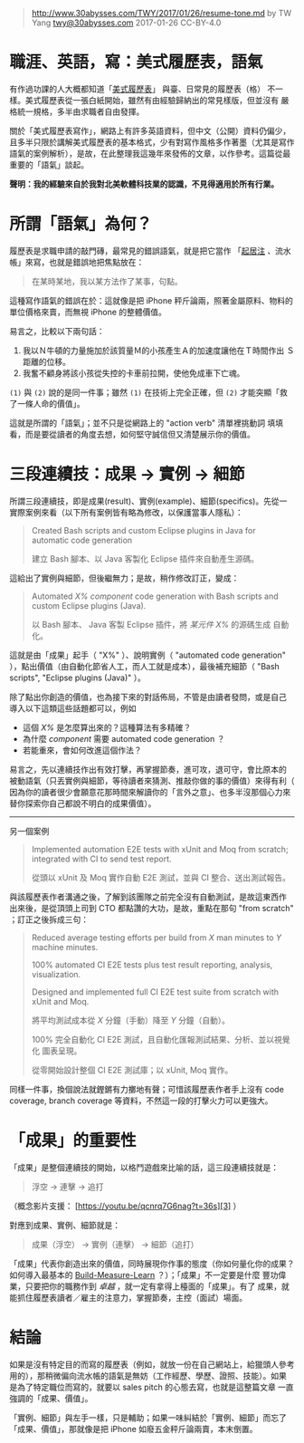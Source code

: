 ﻿> http://www.30abysses.com/TWY/2017/01/26/resume-tone.md
> by TW Yang <twy@30abysses.com> 2017-01-26 CC-BY-4.0

# 職涯、英語，寫：美式履歷表，語氣

有作過功課的人大概都知道「[美式履歷表][1]」 與臺、日常見的履歷表（格）
不一樣。美式履歷表從一張白紙開始，雖然有由經驗歸納出的常見樣版，但並沒有
嚴格統一規格，多半由求職者自由發揮。

[1]: https://en.wikipedia.org/wiki/R%C3%A9sum%C3%A9

關於「美式履歷表寫作」，網路上有許多英語資料，但中文（公開）資料仍偏少，
且多半只限於講解美式履歷表的基本格式，少有對寫作風格多作著墨（尤其是寫作
語氣的案例解析），是故，在此整理我這幾年來發佈的文章，以作參考。這篇從最
重要的「語氣」談起。

**聲明：我的經驗來自於我對北美軟體科技業的認識，不見得適用於所有行業。**



# 所謂「語氣」為何？

履歷表是求職申請的敲門磚，最常見的錯誤語氣，就是把它當作
「[起居注][2] 、流水帳」來寫，也就是錯誤地把焦點放在：

> 在某時某地，我以某方法作了某事，句點。

[2]: https://zh.wikipedia.org/zh-tw/%E8%B5%B7%E5%B1%85%E6%B3%A8

這種寫作語氣的錯誤在於：這就像是把 iPhone 秤斤論兩，照著金屬原料、物料的
單位價格來賣，而無視 iPhone 的整體價值。

易言之，比較以下兩句話：

1.  我以Ｎ牛頓的力量施加於該質量Ｍ的小孩產生Ａ的加速度讓他在Ｔ時間作出
    Ｓ距離的位移。
2.  我奮不顧身將該小孩從失控的卡車前拉開，使他免成車下亡魂。

`(1)` 與 `(2)`  說的是同一件事；雖然 `(1)`  在技術上完全正確，但 `(2)`
才能突顯「救了一條人命的價值」。

這就是所謂的「語氣」；並不只是從網路上的 "action verb"  清單裡挑動詞
填填看，而是要從讀者的角度去想，如何堅守誠信但又清楚展示你的價值。



# 三段連續技：成果 → 實例 → 細節

所謂三段連續技，即是成果(result)、實例(example)、細節(specifics)。先從一
實際案例來看（以下所有案例皆有略為修改，以保護當事人隱私）：

> Created Bash scripts and custom Eclipse plugins in Java for automatic
> code generation
>
> 建立 Bash 腳本、以 Java 客製化 Eclipse  插件來自動產生源碼。

這給出了實例與細節，但後繼無力；是故，稍作修改訂正，變成：

> Automated _X%_ _component_ code generation with Bash scripts and
> custom Eclipse plugins (Java).
>
> 以 Bash 腳本、 Java 客製 Eclipse  插件，將 _某元件_ _X%_  的源碼生成
> 自動化。

這就是由「成果」起手（ "X%" ）、說明實例（ "automated code generation"
），點出價值（由自動化節省人工，而人工就是成本），最後補充細節（
"Bash scripts", "Eclipse plugins (Java)"  ）。

除了點出你創造的價值，也為接下來的對話佈局，不管是由讀者發問，或是自己
導入以下這類這些話題都可以，例如

* 這個 _X%_ 是怎麼算出來的？這種算法有多精確？
* 為什麼 _component_  需要 automated code generation  ？
* 若能重來，會如何改進這個作法？

易言之，先以連續技作出有效打擊，再掌握節奏，進可攻，退可守，會比原本的
被動語氣（只丟實例與細節，等待讀者來猜測、推敲你做的事的價值）來得有利（
因為你的讀者很少會願意花那時間來解讀你的「言外之意」、也多半沒那個心力來
替你探索你自己都說不明白的成果價值）。

---

另一個案例

> Implemented automation E2E tests with xUnit and Moq from scratch;
> integrated with CI to send test report.
>
> 從頭以 xUnit  及 Moq  實作自動 E2E  測試，並與 CI 整合、送出測試報告。

與該履歷表作者溝通之後，了解到該團隊之前完全沒有自動測試，是故這東西作
出來後，是從頂頭上司到 CTO  都點讚的大功，是故，重點在那句
"from scratch"  ；訂正之後拆成三句：

> Reduced average testing efforts per build from _X_ man minutes to _Y_
> machine minutes.
>
> 100% automated CI E2E tests plus test result reporting, analysis,
> visualization.
>
> Designed and implemented full CI E2E test suite from scratch with
> xUnit and Moq.
>
> 將平均測試成本從 _X_  分鐘（手動）降至 _Y_  分鐘（自動）。
>
> 100%  完全自動化 CI E2E 測試，且自動化匯報測試結果、分析、並以視覺化
> 圖表呈現。
>
> 從零開始設計整個 CI E2E 測試庫；以 xUnit, Moq 實作。

同樣一件事，換個說法就鏗鏘有力擲地有聲；可惜該履歷表作者手上沒有
code coverage, branch coverage  等資料，不然這一段的打擊火力可以更強大。



# 「成果」的重要性

「成果」是整個連續技的開始，以格鬥遊戲來比喻的話，這三段連續技就是：

> 浮空 → 連擊 → 追打

（概念影片支援： [https://youtu.be/qcnrq7G6nag?t=36s][3]  ）

[3]: https://youtu.be/qcnrq7G6nag?t=36s

對應到成果、實例、細節就是：

> 成果（浮空） → 實例（連擊） → 細節（追打）

「成果」代表你創造出來的價值，同時展現你作事的態度（你如何量化你的成果？
如何導入最基本的 [Build-Measure-Learn][4] ？）；「成果」不一定要是什麼
豐功偉業，只要把你的職務作到 *卓越* ，就一定有拿得上檯面的「成果」。有了
成果，就能抓住履歷表讀者／雇主的注意力，掌握節奏，主控（面試）場面。

[4]: https://en.wikipedia.org/wiki/Lean_startup#Build.E2.80.93Measure.E2.80.93Learn



# 結論

如果是沒有特定目的而寫的履歷表（例如，就放一份在自己網站上，給獵頭人參考
用的），那稍微偏向流水帳的語氣是無妨（工作經歷、學歷、證照、技能）。如果
是為了特定職位而寫的，就要以 sales pitch  的心態去寫，也就是這整篇文章
一直強調的「成果、價值」。

「實例、細節」與左手一樣，只是輔助；如果一味糾結於「實例、細節」而忘了
「成果、價值」，那就像是把 iPhone 如廢五金秤斤論兩賣，本末倒置。
